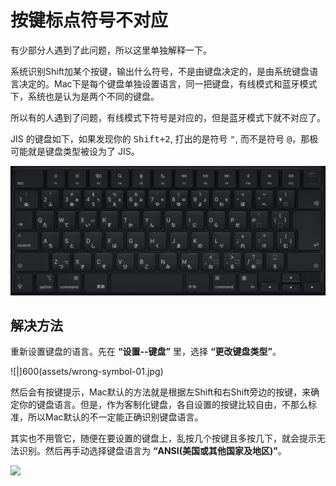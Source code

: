 # 按键标点符号不对应

有少部分人遇到了此问题，所以这里单独解释一下。

系统识别Shift加某个按键，输出什么符号，不是由键盘决定的，是由系统键盘语言决定的。Mac下是每个键盘单独设置语言，同一把键盘，有线模式和蓝牙模式下，系统也是认为是两个不同的键盘。

所以有的人遇到了问题，有线模式下符号是对应的，但是蓝牙模式下就不对应了。

JIS 的键盘如下，如果发现你的 <kbd>Shift+2</kbd>, 打出的是符号 <kbd>"</kbd>, 而不是符号 <kbd>@</kbd>，那极可能就是键盘类型被设为了 JIS。

![](assets/mac_jis.jpg)


## 解决方法

重新设置键盘的语言。先在 **“设置--键盘”** 里，选择 **“更改键盘类型”**。

![|]600(assets/wrong-symbol-01.jpg)

然后会有按键提示，Mac默认的方法就是根据左Shift和右Shift旁边的按键，来确定你的键盘语言。但是，作为客制化键盘，各自设置的按键比较自由，不那么标准，所以Mac默认的不一定能正确识别键盘语言。

其实也不用管它，随便在要设置的键盘上，乱按几个按键且多按几下，就会提示无法识别。然后再手动选择键盘语言为 **“ANSI(美国或其他国家及地区)”**。

![](/assets/wrong-symbol-02.jpg?600)
